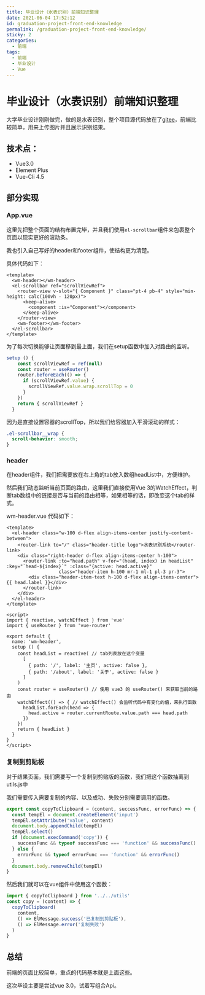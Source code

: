 ```yaml
---
title: 毕业设计（水表识别）前端知识整理
date: 2021-06-04 17:52:12
id: graduation-project-front-end-knowledge
permalink: /graduation-project-front-end-knowledge/
sticky: 2
categories:
  - 前端
tags:
  - 前端
  - 毕业设计
  - Vue
---
```


# 毕业设计（水表识别）前端知识整理

大学毕业设计刚刚做完，做的是水表识别，整个项目源代码放在了[gitee](https://gitee.com/wiidede/water-meter-frontend)，前端比较简单，用来上传图片并且展示识别结果。

## 技术点：

- Vue3.0
- Element Plus
- Vue-Cli 4.5

## 部分实现

### App.vue

这里先把整个页面的结构布置完毕，并且我们使用`el-scrollbar`组件来包裹整个页面以现实更好的滚动条。

我也引入自己写好的header和footer组件，使结构更为清楚。

具体代码如下：

``` vue
<template>
  <wm-header></wm-header>
  <el-scrollbar ref="scrollViewRef">
    <router-view v-slot="{ Component }" class="pt-4 pb-4" style="min-height: calc(100vh - 120px)">
      <keep-alive>
        <component :is="Component"></component>
      </keep-alive>
    </router-view>
    <wm-footer></wm-footer>
  </el-scrollbar>
</template>
```

为了每次切换能够让页面移到最上面，我们在setup函数中加入对路由的监听。

```js
setup () {
    const scrollViewRef = ref(null)
    const router = useRouter()
    router.beforeEach(() => {
      if (scrollViewRef.value) {
        scrollViewRef.value.wrap.scrollTop = 0
      }
    })
    return { scrollViewRef }
  }
```

因为是直接设置容器的scrollTop，所以我们给容器加入平滑滚动的样式：

```scss
.el-scrollbar__wrap {
  scroll-behavior: smooth;
}
```

### header

在header组件，我们把需要放在右上角的tab放入数组headList中，方便维护。

然后我们动态监听当前页面的路由，这里我们直接使用Vue 3的WatchEffect，判断tab数组中的链接是否与当前的路由相等，如果相等的话，即改变这个tab的样式。

wm-header.vue 代码如下：

``` vue
<template>
  <el-header class="w-100 d-flex align-items-center justify-content-between">
    <router-link to="/" class="header-title logo">水表识别系统</router-link>
    <div class="right-header d-flex align-items-center h-100">
      <router-link :to="head.path" v-for="(head, index) in headList" :key="`head-${index}`" :class="{active: head.active}"
                   class="header-item h-100 mr-1 ml-1 pl-3 pr-3">
        <div class="header-item-text h-100 d-flex align-items-center">{{ head.label }}</div>
      </router-link>
    </div>
  </el-header>
</template>

<script>
import { reactive, watchEffect } from 'vue'
import { useRouter } from 'vue-router'

export default {
  name: 'wm-header',
  setup () {
    const headList = reactive( // tab列表放在这个变量
      [
        { path: '/', label: '主页', active: false },
        { path: '/about', label: '关于', active: false }
      ]
    )
    const router = useRouter() // 使用 vue3 的 useRouter() 来获取当前的路由
    watchEffect(() => { // watchEffect() 会监听代码中有变化的值，来执行函数
      headList.forEach(head => {
        head.active = router.currentRoute.value.path === head.path
      })
    })
    return { headList }
  }
}
</script>
```

### 复制到剪贴板

对于结果页面，我们需要写一个复制到剪贴版的函数，我们把这个函数抽离到utils.js中

我们需要传入需要复制的内容、以及成功、失败分别需要调用的函数。

```js
export const copyToClipboard = (content, successFunc, errorFunc) => {
  const tempEl = document.createElement('input')
  tempEl.setAttribute('value', content)
  document.body.appendChild(tempEl)
  tempEl.select()
  if (document.execCommand('copy')) {
    successFunc && typeof successFunc === 'function' && successFunc()
  } else {
    errorFunc && typeof errorFunc === 'function' && errorFunc()
  }
  document.body.removeChild(tempEl)
}
```

然后我们就可以在vue组件中使用这个函数：

```js
import { copyToClipboard } from '../../utils'    
const copy = (content) => {
  copyToClipboard(
    content,
    () => ElMessage.success('已复制到剪贴板'),
    () => ElMessage.error('复制失败')
  )
}
```

## 总结

前端的页面比较简单，重点的代码基本就是上面这些。

这次毕设主要是尝试vue 3.0，试着写组合Api。
